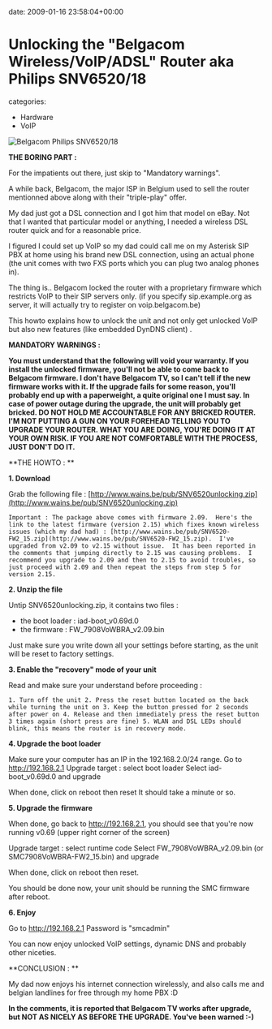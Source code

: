 


date: 2009-01-16 23:58:04+00:00


# Unlocking the "Belgacom Wireless/VoIP/ADSL" Router aka Philips SNV6520/18

categories:
- Hardware
- VoIP


![Belgacom Philips SNV6520/18](https://blog.wains.be/images/00-imageshack.jpg)

**THE BORING PART :**

For the impatients out there, just skip to "Mandatory warnings".

A while back, Belgacom, the major ISP in Belgium used to sell the router mentionned above along with their "triple-play" offer.

My dad just got a DSL connection and I got him that model on eBay. Not that I wanted that particular model or anything, I needed a wireless DSL router quick and for a reasonable price.

I figured I could set up VoIP so my dad could call me on my Asterisk SIP PBX at home using his brand new DSL connection, using an actual phone (the unit comes with two FXS ports which you can plug two analog phones in).

The thing is.. Belgacom locked the router with a proprietary firmware which restricts VoIP to their SIP servers only.
(if you specify sip.example.org as server, it will actually try to register on voip.belgacom.be)

This howto explains how to unlock the unit and not only get unlocked VoIP but also new features (like embedded DynDNS client) .

**MANDATORY WARNINGS :**

**You must understand that the following will void your warranty. 
If you install the unlocked firmware, you'll not be able to come back to Belgacom firmware. 
I don't have Belgacom TV, so I can't tell if the new firmware works with it.
If the upgrade fails for some reason, you'll probably end up with a paperweight, a quite original one I must say.
In case of power outage during the upgrade, the unit will probably get bricked.
DO NOT HOLD ME ACCOUNTABLE FOR ANY BRICKED ROUTER. I'M NOT PUTTING A GUN ON YOUR FOREHEAD TELLING YOU TO UPGRADE YOUR ROUTER. WHAT YOU ARE DOING, YOU'RE DOING IT AT YOUR OWN RISK. IF YOU ARE NOT COMFORTABLE WITH THE PROCESS, JUST DON'T DO IT.**

**THE HOWTO : **

**1. Download**

Grab the following file : [http://www.wains.be/pub/SNV6520unlocking.zip](http://www.wains.be/pub/SNV6520unlocking.zip)

`Important : The package above comes with firmware 2.09. 
Here's the link to the latest firmware (version 2.15) which fixes known wireless issues (which my dad had) : [http://www.wains.be/pub/SNV6520-FW2_15.zip](http://www.wains.be/pub/SNV6520-FW2_15.zip). 
I've upgraded from v2.09 to v2.15 without issue. 
It has been reported in the comments that jumping directly to 2.15 was causing problems. 
I recommend you upgrade to 2.09 and then to 2.15 to avoid troubles, so just proceed with 2.09 and then repeat the steps from step 5 for version 2.15.`

**2. Unzip the file**

Untip SNV6520unlocking.zip, it contains two files :
- the boot loader : iad-boot_v0.69d.0
- the firmware : FW_7908VoWBRA_v2.09.bin

Just make sure you write down all your settings before starting, as the unit will be reset to factory settings.

**3. Enable the "recovery" mode of your unit**

Read and make sure your understand before proceeding :

`1. Turn off the unit
2. Press the reset button located on the back while turning the unit on
3. Keep the button pressed for 2 seconds after power on
4. Release and then immediately press the reset button 3 times again (short press are fine)
5. WLAN and DSL LEDs should blink, this means the router is in recovery mode.`

**4. Upgrade the boot loader**

Make sure your computer has an IP in the 192.168.2.0/24 range.
Go to http://192.168.2.1
Upgrade target : select boot loader
Select iad-boot_v0.69d.0 and upgrade

When done, click on reboot then reset
It should take a minute or so.

**5. Upgrade the firmware**

When done, go back to http://192.168.2.1, you should see that you're now running v0.69 (upper right corner of the screen)

Upgrade target : select runtime code
Select FW_7908VoWBRA_v2.09.bin (or SMC7908VoWBRA-FW2_15.bin) and upgrade

When done, click on reboot then reset.

You should be done now, your unit should be running the SMC firmware after reboot.

**6. Enjoy**

Go to http://192.168.2.1
Password is "smcadmin"

You can now enjoy unlocked VoIP settings, dynamic DNS and probably other niceties.

**CONCLUSION : **

My dad now enjoys his internet connection wirelessly, and also calls me and belgian landlines for free through my home PBX :D

**In the comments, it is reported that Belgacom TV works after upgrade, but NOT AS NICELY AS BEFORE THE UPGRADE. You've been warned :-)**
